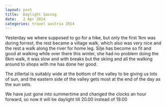 ```yaml
---
layout: post
title:  Daylight Saving
date:   2 Apr 2014
categories: travel austria 2014
---
```


Yesterday we where supposed to go for a hike, but only the first 1km was during forrest, the rest became a village walk, which also was very nice and the rest a walk along the river for home leg. Silje has become so fit and good at walking while over there this winter, she had no problem doing the 6km walk, it was slow and with breaks but the skiing and all the walking around to shops with me has done her good.

The zillertal is suitably wide at the bottom of the valley to be giving us lots of sun, and the eastern side of the valley gets most at the end of the day as the sun sets.

We have just gone into summertime and changed the clocks an hour forward, so now it will be daylight till 20.00 instead of 19.00